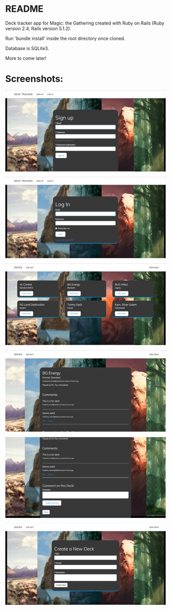 # README

Deck tracker app for Magic: the Gathering created with Ruby on Rails (Ruby version 2.4, Rails version 5.1.2).

Run 'bundle install' inside the root directory once cloned.

Database is SQLite3.

More to come later! 

# Screenshots:
![Screenshot](screenshots/1_signup.png)

![Screenshot](screenshots/2_Login.png)

![Screenshot](screenshots/3_deck_index.png)

![Screenshot](screenshots/4_showdeck1.png)

![Screenshot](screenshots/5_showdeck2.png)

![Screenshot](screenshots/6_createnew.png)
